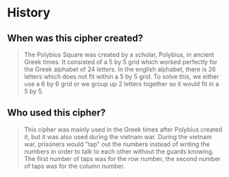 # History
## When was this cipher created?
> The Polybius Square was created by a scholar, Polybius, in ancient Greek times. It consisted of a 5 by 5 grid which worked perfectly for the Greek alphabet of 24 letters. In the english alphabet, there is 26 letters which does not fit within a 5 by 5 grid. To solve this, we either use a 6 by 6 grid or we group up 2 letters together so it would fit in a 5 by 5.
## Who used this cipher?
> This cipher was mainly used in the Greek times after Polybius created it, but it was also used during the vietnam war. During the vietnam war, prisoners would "tap" out the numbers instead of writing the numbers in order to talk to each other without the guards knowing. The first number of taps was for the row number, the second number of taps was for the column number.
